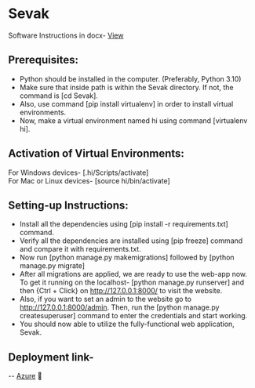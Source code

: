 # Sevak

Software Instructions in docx- [View](imp-docs/software-instructions.docx)

## **Prerequisites:**

-	Python should be installed in the computer. (Preferably, Python 3.10) 
-	Make sure that inside path is within the Sevak directory. If not, the command is [cd Sevak].
-	Also, use command [pip install virtualenv] in order to install virtual environments.
-	Now, make a virtual environment named hi using command [virtualenv hi].	

## **Activation of Virtual Environments:**

For Windows devices- [.hi/Scripts/activate] </br>
For Mac or Linux devices- [source hi/bin/activate]

## **Setting-up Instructions:**

-	Install all the dependencies using [pip install -r requirements.txt] command.
-	Verify all the dependencies are installed using [pip freeze] command and compare it with requirements.txt.
-	Now run [python manage.py makemigrations] followed by [python manage.py migrate]
-	After all migrations are applied, we are ready to use the web-app now. </br>
To get it running on the localhost- [python manage.py runserver] and then {Ctrl + Click} on http://127.0.0.1:8000/ to visit the website.
-	Also, if you want to set an admin to the website go to http://127.0.0.1:8000/admin.
Then, run the [python manage.py createsuperuser] command to enter the credentials and start working.
-	You should now able to utilize the fully-functional web application, Sevak.

## Deployment link- 
-- [Azure](https://sevak.azurewebsites.net/) :link: </br>
